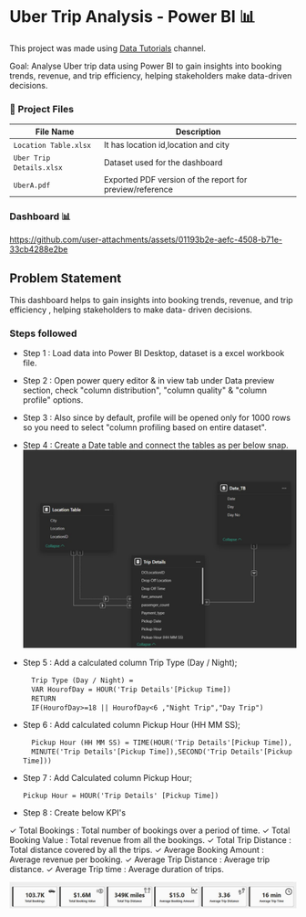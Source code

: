 # Uber Trip Analysis - Power BI 📊
This project was made using [Data Tutorials](https://www.youtube.com/@datatutorials1) channel.  
   
Goal: Analyse Uber trip data using Power BI to gain insights into booking trends, revenue, and trip efficiency, 
helping stakeholders make data-driven decisions.

### 📁 Project Files
| File Name                   | Description                                              |
|-----------------------------|----------------------------------------------------------|
| `Location Table.xlsx`       | It has location id,location and city                     |
| `Uber Trip Details.xlsx`    | Dataset used for the dashboard                           |
| `UberA.pdf`                 | Exported PDF version of the report for preview/reference |


### Dashboard 📊



https://github.com/user-attachments/assets/01193b2e-aefc-4508-b71e-33cb4288e2be





## Problem Statement

This dashboard helps to gain insights into booking trends, revenue, and trip efficiency , helping stakeholders to make data- driven decisions.

### Steps followed

- Step 1 : Load data into Power BI Desktop, dataset is a excel workbook file.
- Step 2 : Open power query editor & in view tab under Data preview section, check "column distribution", "column quality" & "column profile" options.
- Step 3 : Also since by default, profile will be opened only for 1000 rows so you need to select "column profiling based on entire dataset".
- Step 4 : Create a Date table and connect the tables as per below snap.
![Snap_1](https://github.com/Sanjeev4318/Power-BI-Projects/blob/main/Uber%20Trip%20Analysis/Snap%201.jpg)
- Step 5 : Add a calculated column Trip Type (Day / Night);

        Trip Type (Day / Night) = 
        VAR HourofDay = HOUR('Trip Details'[Pickup Time])
        RETURN
        IF(HourofDay>=18 || HourofDay<6 ,"Night Trip","Day Trip")

- Step 6 : Add calculated column Pickup Hour (HH MM SS);

        Pickup Hour (HH MM SS) = TIME(HOUR('Trip Details'[Pickup Time]),
        MINUTE('Trip Details'[Pickup Time]),SECOND('Trip Details'[Pickup Time]))
- Step 7 : Add Calculated column Pickup Hour;

      Pickup Hour = HOUR('Trip Details' [Pickup Time])
- Step 8 : Create below KPI's

✓ Total Bookings : Total number of bookings  over a period of time.
✓ Total Booking Value : Total revenue from all the bookings.
✓ Total Trip Distance : Total distance covered by all the trips.
✓ Average Booking Amount : Average revenue per booking.
✓ Average Trip Distance : Average trip distance.
✓ Average Trip time : Average duration of trips.

![Snap 2](https://github.com/Sanjeev4318/Power-BI-Projects/blob/main/Uber%20Trip%20Analysis/Snap%202.jpg)
